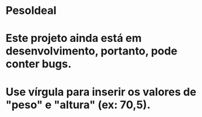 # PesoIdeal
# Este projeto ainda está em desenvolvimento, portanto, pode conter bugs.
# Use vírgula para inserir os valores de "peso" e "altura" (ex: 70,5).
